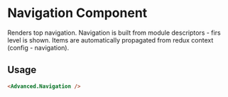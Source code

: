 # Navigation Component

Renders top navigation. Navigation is built from module descriptors - firs level is shown. Items are automatically propagated from redux context (config - navigation).

## Usage

```html
<Advanced.Navigation />
```
